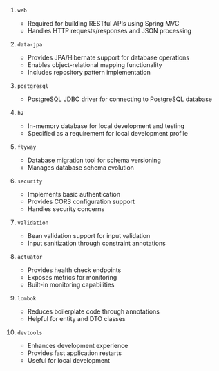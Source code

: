 1. `web`
   - Required for building RESTful APIs using Spring MVC
   - Handles HTTP requests/responses and JSON processing

2. `data-jpa`
   - Provides JPA/Hibernate support for database operations
   - Enables object-relational mapping functionality
   - Includes repository pattern implementation

3. `postgresql`
   - PostgreSQL JDBC driver for connecting to PostgreSQL database

4. `h2`
   - In-memory database for local development and testing
   - Specified as a requirement for local development profile

5. `flyway`
   - Database migration tool for schema versioning
   - Manages database schema evolution

6. `security`
   - Implements basic authentication
   - Provides CORS configuration support
   - Handles security concerns

7. `validation`
   - Bean validation support for input validation
   - Input sanitization through constraint annotations

8. `actuator`
   - Provides health check endpoints
   - Exposes metrics for monitoring
   - Built-in monitoring capabilities

9. `lombok`
   - Reduces boilerplate code through annotations
   - Helpful for entity and DTO classes

10. `devtools`
    - Enhances development experience
    - Provides fast application restarts
    - Useful for local development

